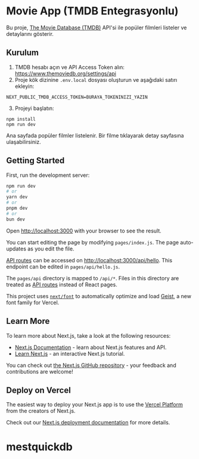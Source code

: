 # Movie App (TMDB Entegrasyonlu)

Bu proje, [The Movie Database (TMDB)](https://www.themoviedb.org/) API'si ile popüler filmleri listeler ve detaylarını gösterir.

## Kurulum

1. TMDB hesabı açın ve API Access Token alın: https://www.themoviedb.org/settings/api
2. Proje kök dizinine `.env.local` dosyası oluşturun ve aşağıdaki satırı ekleyin:

```
NEXT_PUBLIC_TMDB_ACCESS_TOKEN=BURAYA_TOKENINIZI_YAZIN
```

3. Projeyi başlatın:

```
npm install
npm run dev
```

Ana sayfada popüler filmler listelenir. Bir filme tıklayarak detay sayfasına ulaşabilirsiniz.

## Getting Started

First, run the development server:

```bash
npm run dev
# or
yarn dev
# or
pnpm dev
# or
bun dev
```

Open [http://localhost:3000](http://localhost:3000) with your browser to see the result.

You can start editing the page by modifying `pages/index.js`. The page auto-updates as you edit the file.

[API routes](https://nextjs.org/docs/pages/building-your-application/routing/api-routes) can be accessed on [http://localhost:3000/api/hello](http://localhost:3000/api/hello). This endpoint can be edited in `pages/api/hello.js`.

The `pages/api` directory is mapped to `/api/*`. Files in this directory are treated as [API routes](https://nextjs.org/docs/pages/building-your-application/routing/api-routes) instead of React pages.

This project uses [`next/font`](https://nextjs.org/docs/pages/building-your-application/optimizing/fonts) to automatically optimize and load [Geist](https://vercel.com/font), a new font family for Vercel.

## Learn More

To learn more about Next.js, take a look at the following resources:

- [Next.js Documentation](https://nextjs.org/docs) - learn about Next.js features and API.
- [Learn Next.js](https://nextjs.org/learn-pages-router) - an interactive Next.js tutorial.

You can check out [the Next.js GitHub repository](https://github.com/vercel/next.js) - your feedback and contributions are welcome!

## Deploy on Vercel

The easiest way to deploy your Next.js app is to use the [Vercel Platform](https://vercel.com/new?utm_medium=default-template&filter=next.js&utm_source=create-next-app&utm_campaign=create-next-app-readme) from the creators of Next.js.

Check out our [Next.js deployment documentation](https://nextjs.org/docs/pages/building-your-application/deploying) for more details.
# mestquickdb
